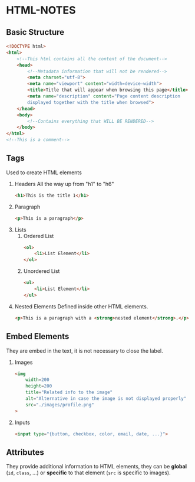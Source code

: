 # HTML-NOTES
## Basic Structure
```html
<!DOCTYPE html>
<html>
	<!--This html contains all the content of the document-->
	<head>
		<!--Metadata information that will not be rendered-->
		<meta charset="utf-8">
		<meta name="viewport" content="width=device-width">
		<title>Title that will appear when browsing this page</title>
		<meta name="description" content="Page content description 
		displayed together with the title when browsed">
	</head>
	<body>
		<!--Contains everything that WILL BE RENDERED-->
	</body>
</html>
<!--This is a comment-->
```
## Tags 
Used to create HTML elements
1. Headers 
	All the way up from "h1" to "h6"
	```html
	<h1>This is the title 1</h1>
	```
1. Paragraph 
	```html
	<p>This is a paragraph</p>
	```
1. Lists
	1. Ordered List
		```html
		<ol>
			<li>List Element</li>
		</ol>
		```
	1. Unordered List
		```html
		<ul>
			<li>List Element</li>
		</ul>
		```
1. Nested Elements
	Defined inside other HTML elements.
	```html
	<p>This is a paragraph with a <strong>nested element</strong>.</p>
	```
## Embed Elements
They are embed in the text, it is not necessary to close the label.
1. Images
	```html
	<img 
		width=200
		height=200
		title="Related info to the image"
		alt="Alternative in case the image is not displayed properly" 
		src="./images/profile.png"
	>
	```
1. Inputs
	```html
	<input type="{button, checkbox, color, email, date, ...}">
	```
## Attributes
They provide additional information to HTML elements, they can be **global** (`id`, `class`, …) or **specific** to that element (`src` is specific to images).